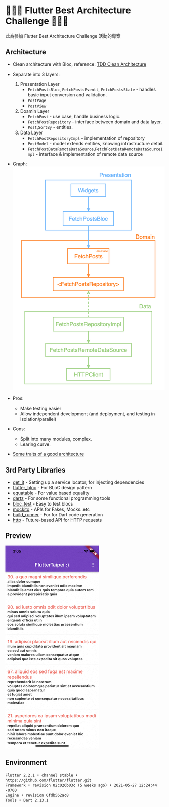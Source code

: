 # 🐶🐨🦁 Flutter Best Architecture Challenge 🦁🐨🐶
此為參加 Flutter Best Architecture Challenge 活動的專案 

## Architecture

- Clean architecture with Bloc, reference: [TDD Clean Architecture](https://resocoder.com/2019/08/27/flutter-tdd-clean-architecture-course-1-explanation-project-structure/)
  
- Separate into 3 layers:
  1. Presentation Layer
     - `FetchPostsBloc`, `FetchPostsEventt`, `FetchPostsState` - handles basic input conversion and validation.
     - `PostPage`
     - `PostView`
  2. Doamin Layer
     - `FetchPost` - use case, handle business logic.
     - `FetchPostRepository` - interface between domain and data layer.
     - `Post`,`SortBy` - entities.
  3. Data Layer
     - `FetchPostRepositoryImpl` - implementation of repository
     - `PostModel` - model extends entities, knowing infrastructure detail.
     - `FetchPostDataRemoteDataSource`,`FetchPostDataRemoteDataSourceImpl` - interface & implementation of remote data source

- Graph:
![architecture](architecture.png)

- Pros:
  - Make testing easier
  - Allow independent development (and deployment, and testing in isolation/parallel)
- Cons: 
  - Split into many modules, complex.
  - Learing curve.

- [Some traits of a good architecture](https://www.essentialdeveloper.com/articles/clean-ios-architecture-part-2-good-architecture-traits)
## 3rd Party Libraries

- [get_it](https://pub.dev/packages/get_it) - Setting up a service locator, for injecting dependencies
- [flutter_bloc](https://pub.dev/packages/flutter_bloc) - For BLoC design pattern
- [equatable](https://pub.dev/packages/equatable) - For value based equality
- [dartz](https://pub.dev/packages/dartz) - For some functional programming tools
- [bloc_test](https://pub.dev/packages/bloc_test) - Easy to test blocs
- [mockito](https://pub.dev/packages/mockito) - APIs for Fakes, Mocks..etc
- [build_runner](https://pub.dev/packages/build_runner) - For for Dart code generation
- [http](https://pub.dev/packages/http) - Future-based API for HTTP requests

## Preview
![preivew](preview.gif)

## Environment

```
Flutter 2.2.1 • channel stable • https://github.com/flutter/flutter.git
Framework • revision 02c026b03c (5 weeks ago) • 2021-05-27 12:24:44 -0700
Engine • revision 0fdb562ac8
Tools • Dart 2.13.1
```






